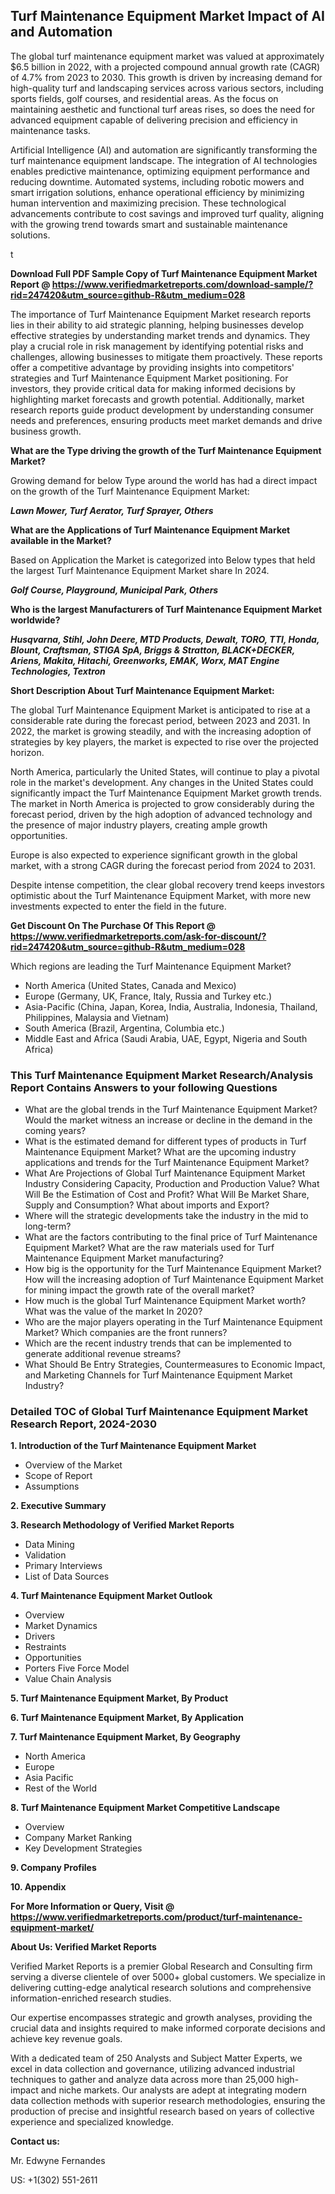 <h2>Turf Maintenance Equipment Market Impact of AI and Automation</h2><p>The global turf maintenance equipment market was valued at approximately $6.5 billion in 2022, with a projected compound annual growth rate (CAGR) of 4.7% from 2023 to 2030. This growth is driven by increasing demand for high-quality turf and landscaping services across various sectors, including sports fields, golf courses, and residential areas. As the focus on maintaining aesthetic and functional turf areas rises, so does the need for advanced equipment capable of delivering precision and efficiency in maintenance tasks.</p><p>Artificial Intelligence (AI) and automation are significantly transforming the turf maintenance equipment landscape. The integration of AI technologies enables predictive maintenance, optimizing equipment performance and reducing downtime. Automated systems, including robotic mowers and smart irrigation solutions, enhance operational efficiency by minimizing human intervention and maximizing precision. These technological advancements contribute to cost savings and improved turf quality, aligning with the growing trend towards smart and sustainable maintenance solutions.</p>t</p><p id="" class=""><strong>Download Full PDF Sample Copy of Turf Maintenance Equipment Market Report @ <a href="https://www.verifiedmarketreports.com/download-sample/?rid=247420&utm_source=github-R&utm_medium=028" target="_blank">https://www.verifiedmarketreports.com/download-sample/?rid=247420&utm_source=github-R&utm_medium=028</a></strong></p><p>The importance of&nbsp;Turf Maintenance Equipment Market research reports lies in their ability to aid strategic planning, helping businesses develop effective strategies by understanding market trends and dynamics. They play a crucial role in risk management by identifying potential risks and challenges, allowing businesses to mitigate them proactively. These reports offer a competitive advantage by providing insights into competitors' strategies and Turf Maintenance Equipment Market positioning. For investors, they provide critical data for making informed decisions by highlighting market forecasts and growth potential. Additionally, market research reports guide product development by understanding consumer needs and preferences, ensuring products meet market demands and drive business growth.</p><p><strong>What are the&nbsp;Type driving the growth of the Turf Maintenance Equipment Market?</strong></p><p id="" class="">Growing demand for below Type around the world has had a direct impact on the growth of the Turf Maintenance Equipment Market:</p><em><strong>Lawn Mower, Turf Aerator, Turf Sprayer, Others</strong></em></p><strong>What are the&nbsp;Applications&nbsp;of Turf Maintenance Equipment Market available in the Market?</strong></p><p id="" class="">Based on Application the Market is categorized into Below types that held the largest Turf Maintenance Equipment Market share In 2024.</p><em><strong>Golf Course, Playground, Municipal Park, Others</strong></em></p><strong>Who is the largest Manufacturers of Turf Maintenance Equipment Market worldwide?</strong></p><p><em><strong>Husqvarna, Stihl, John Deere, MTD Products, Dewalt, TORO, TTI, Honda, Blount, Craftsman, STIGA SpA, Briggs & Stratton, BLACK+DECKER, Ariens, Makita, Hitachi, Greenworks, EMAK, Worx, MAT Engine Technologies, Textron</strong></em></p><p id="" class=""><strong>Short Description About Turf Maintenance Equipment Market:</strong></p><p>The global Turf Maintenance Equipment Market is anticipated to rise at a considerable rate during the forecast period, between 2023 and 2031. In 2022, the market is growing steadily, and with the increasing adoption of strategies by key players, the market is expected to rise over the projected horizon.</p><p>North America, particularly the United States, will continue to play a pivotal role in the market's development. Any changes in the United States could significantly impact the Turf Maintenance Equipment Market growth trends. The market in North America is projected to grow considerably during the forecast period, driven by the high adoption of advanced technology and the presence of major industry players, creating ample growth opportunities.</p><p>Europe is also expected to experience significant growth in the global market, with a strong CAGR during the forecast period from 2024 to 2031.</p><p>Despite intense competition, the clear global recovery trend keeps investors optimistic about the Turf Maintenance Equipment Market, with more new investments expected to enter the field in the future.</p><p id="" class=""><strong>Get Discount On The Purchase Of This Report @ <a href="https://www.verifiedmarketreports.com/ask-for-discount/?rid=247420&utm_source=github-R&utm_medium=028" target="_blank">https://www.verifiedmarketreports.com/ask-for-discount/?rid=247420&utm_source=github-R&utm_medium=028</a></strong></p>Which regions are leading the Turf Maintenance Equipment Market?</p><ul><li>North America (United States, Canada and Mexico)</li><li>Europe (Germany, UK, France, Italy, Russia and Turkey etc.)</li><li>Asia-Pacific (China, Japan, Korea, India, Australia, Indonesia, Thailand, Philippines, Malaysia and Vietnam)</li><li>South America (Brazil, Argentina, Columbia etc.)</li><li>Middle East and Africa (Saudi Arabia, UAE, Egypt, Nigeria and South Africa)</li></ul><h3 id="" class="">This Turf Maintenance Equipment Market Research/Analysis Report Contains Answers to your following Questions</h3><ul><li>What are the global trends in the Turf Maintenance Equipment Market? Would the market witness an increase or decline in the demand in the coming years?</li><li>What is the estimated demand for different types of products in Turf Maintenance Equipment Market? What are the upcoming industry applications and trends for the Turf Maintenance Equipment Market?</li><li>What Are Projections of Global Turf Maintenance Equipment Market Industry Considering Capacity, Production and Production Value? What Will Be the Estimation of Cost and Profit? What Will Be Market Share, Supply and Consumption? What about imports and Export?</li><li>Where will the strategic developments take the industry in the mid to long-term?</li><li>What are the factors contributing to the final price of Turf Maintenance Equipment Market? What are the raw materials used for Turf Maintenance Equipment Market manufacturing?</li><li>How big is the opportunity for the Turf Maintenance Equipment Market? How will the increasing adoption of Turf Maintenance Equipment Market for mining impact the growth rate of the overall market?</li><li>How much is the global Turf Maintenance Equipment Market worth? What was the value of the market In 2020?</li><li>Who are the major players operating in the Turf Maintenance Equipment Market? Which companies are the front runners?</li><li>Which are the recent industry trends that can be implemented to generate additional revenue streams?</li><li>What Should Be Entry Strategies, Countermeasures to Economic Impact, and Marketing Channels for Turf Maintenance Equipment Market Industry?</li></ul><h3 id="" class="">Detailed TOC of Global Turf Maintenance Equipment Market Research Report, 2024-2030</h3><p id="" class=""><strong>1. Introduction of the Turf Maintenance Equipment Market</strong></p><ul><li>Overview of the Market</li><li>Scope of Report</li><li>Assumptions</li></ul><p id="" class=""><strong>2. Executive Summary</strong></p><p id="" class=""><strong>3. Research Methodology of Verified Market Reports</strong></p><ul><li>Data Mining</li><li>Validation</li><li>Primary Interviews</li><li>List of Data Sources</li></ul><p id="" class=""><strong>4. Turf Maintenance Equipment Market Outlook</strong></p><ul><li>Overview</li><li>Market Dynamics</li><li>Drivers</li><li>Restraints</li><li>Opportunities</li><li>Porters Five Force Model</li><li>Value Chain Analysis</li></ul><p id="" class=""><strong>5. Turf Maintenance Equipment Market, By Product</strong></p><p id="" class=""><strong>6. Turf Maintenance Equipment Market, By Application</strong></p><p id="" class=""><strong>7. Turf Maintenance Equipment Market, By Geography</strong></p><ul><li>North America</li><li>Europe</li><li>Asia Pacific</li><li>Rest of the World</li></ul><p id="" class=""><strong>8. Turf Maintenance Equipment Market Competitive Landscape</strong></p><ul><li>Overview</li><li>Company Market Ranking</li><li>Key Development Strategies</li></ul><p id="" class=""><strong>9. Company Profiles</strong></p><p id="" class=""><strong>10. Appendix</strong></p><p id="" class=""><strong>For More Information or Query, Visit @ <a href="https://www.verifiedmarketreports.com/product/turf-maintenance-equipment-market/" target="_blank">https://www.verifiedmarketreports.com/product/turf-maintenance-equipment-market/</a></strong></p><p id="" class=""><strong>About Us: Verified Market Reports</strong></p><p id="" class="">Verified Market Reports is a premier Global Research and Consulting firm serving a diverse clientele of over 5000+ global customers. We specialize in delivering cutting-edge analytical research solutions and comprehensive information-enriched research studies.</p><p id="" class="">Our expertise encompasses strategic and growth analyses, providing the crucial data and insights required to make informed corporate decisions and achieve key revenue goals.</p><p id="" class="">With a dedicated team of 250 Analysts and Subject Matter Experts, we excel in data collection and governance, utilizing advanced industrial techniques to gather and analyze data across more than 25,000 high-impact and niche markets. Our analysts are adept at integrating modern data collection methods with superior research methodologies, ensuring the production of precise and insightful research based on years of collective experience and specialized knowledge.</p><p id="" class=""><strong>Contact us:</strong></p><p id="" class="">Mr. Edwyne Fernandes</p><p id="" class="">US: +1(302) 551-2611</p>